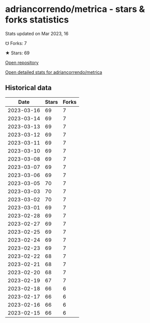 # adriancorrendo/metrica - stars & forks statistics

Stats updated on Mar 2023, 16

☋ Forks: 7

★ Stars: 69

[Open repository](https://github.com/adriancorrendo/metrica)

[Open detailed stats for adriancorrendo/metrica](https://reviewgithub.com/rep/adriancorrendo/metrica)

## Historical data
| Date | Stars | Forks |
|------|-------|-------|
| 2023-03-16 | 69 | 7 | 
| 2023-03-14 | 69 | 7 | 
| 2023-03-13 | 69 | 7 | 
| 2023-03-12 | 69 | 7 | 
| 2023-03-11 | 69 | 7 | 
| 2023-03-10 | 69 | 7 | 
| 2023-03-08 | 69 | 7 | 
| 2023-03-07 | 69 | 7 | 
| 2023-03-06 | 69 | 7 | 
| 2023-03-05 | 70 | 7 | 
| 2023-03-03 | 70 | 7 | 
| 2023-03-02 | 70 | 7 | 
| 2023-03-01 | 69 | 7 | 
| 2023-02-28 | 69 | 7 | 
| 2023-02-27 | 69 | 7 | 
| 2023-02-25 | 69 | 7 | 
| 2023-02-24 | 69 | 7 | 
| 2023-02-23 | 69 | 7 | 
| 2023-02-22 | 68 | 7 | 
| 2023-02-21 | 68 | 7 | 
| 2023-02-20 | 68 | 7 | 
| 2023-02-19 | 67 | 7 | 
| 2023-02-18 | 66 | 6 | 
| 2023-02-17 | 66 | 6 | 
| 2023-02-16 | 66 | 6 | 
| 2023-02-15 | 66 | 6 | 

